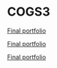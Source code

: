 # COGS3

[Final portfolio](https://ZhiyuanYang26.github.io/cse15l-lab-reports/lab1.html)

[Final portfolio](https://zhiyuanyang26.github.io/COGS3/index.html)

[Final portfolio](https://github.com/ZhiyuanYang26/COGS3/)

